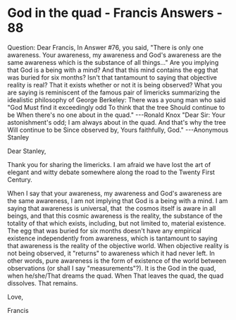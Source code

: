 # God in the quad - Francis Answers - 88

Question: Dear Francis, In Answer #76, you said, &quot;There is only one awareness. Your awareness, my awareness and God's awareness are the same awareness which is the substance of all things...&quot; Are you implying that God is a being with a mind? And that this mind contains the egg that was buried for six months? Isn't that tantamount to saying that objective reality is real? That it exists whether or not it is being observed? What you are saying is reminiscent of the famous pair of limericks summarizing the idealistic philosophy of George Berkeley: There was a young man who said &quot;God Must find it exceedingly odd To think that the tree Should continue to be When there's no one about in the quad.&quot; ---Ronald Knox &quot;Dear Sir: Your astonishment's odd; I am always about in the quad. And that's why the tree Will continue to be Since observed by, Yours faithfully, God.&quot; ---Anonymous Stanley

Dear Stanley,

Thank you for sharing the limericks. I am afraid we have lost the art of elegant and witty debate somewhere along the road to the Twenty First Century.&nbsp;

When I say that your awareness, my awareness and God's awareness are the same awareness, I am not implying that God is a being with a mind. I am saying that awareness is universal, that&nbsp; the cosmos itself is aware in all beings, and that this cosmic awareness is the reality, the substance of the totality of that which exists, including, but not limited to, material existence.&nbsp; The egg that was buried for six months doesn't have any empirical existence independently from awareness, which is tantamount to saying that awareness is the reality of the objective world. When objective reality is not being observed, it &quot;returns&quot; to awareness which it had never left. In other words, pure awareness is the form of existence of the world between observations (or shall I say &quot;measurements&quot;?). It is the God in the quad, when he/she/That dreams the quad. When That leaves the quad, the quad dissolves. That remains.

Love,

Francis

  

